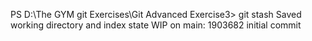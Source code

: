 PS D:\The GYM git Exercises\Git Advanced Exercise3> git stash
Saved working directory and index state WIP on main: 1903682 initial commit
